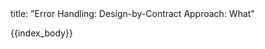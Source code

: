 <frontmatter>
title: "Error Handling: Design-by-Contract Approach: What"
</frontmatter>

{{index_body}}
